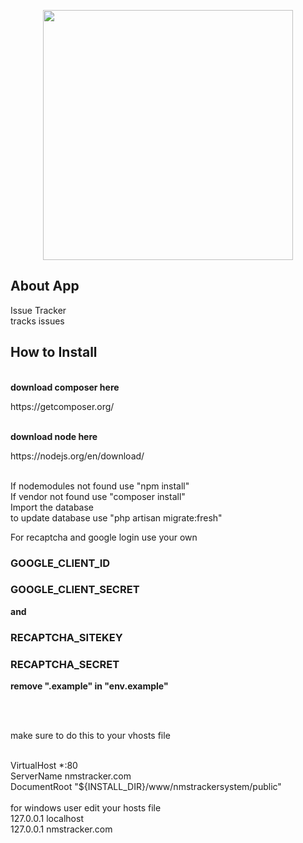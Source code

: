 <p align="center"><img src="https://res.cloudinary.com/dtfbvvkyp/image/upload/v1566331377/laravel-logolockup-cmyk-red.svg" width="400"></p>

## About App
Issue Tracker 
<br>
tracks issues
## How to Install
<br>
<strong>download composer here</strong>
<p>https://getcomposer.org/</p>
<br>
<strong>download node here</strong>
<p>https://nodejs.org/en/download/</p>
<br>
If nodemodules not found use "npm install"
<br>
If vendor not found use "composer install"
<br>
Import the database
<br>
to update database use "php artisan migrate:fresh"
<br>
<p>For recaptcha and google login use your own </p>
<h3>GOOGLE_CLIENT_ID</h3>
<h3>GOOGLE_CLIENT_SECRET</h3>
<p><strong>and</strong> </p>
<h3>RECAPTCHA_SITEKEY</h3>
<h3>RECAPTCHA_SECRET</h3>
<p><strong>remove ".example" in "env.example"</strong></p>
<br><br>
<p>make sure to do this to your vhosts file</p>
<br>
VirtualHost *:80 
<br>
  ServerName nmstracker.com
  <br>
  DocumentRoot "${INSTALL_DIR}/www/nmstrackersystem/public"
  <br>
  <br>
  for windows user edit your hosts file
  <br>
  127.0.0.1 localhost
  <br>
  127.0.0.1 nmstracker.com
